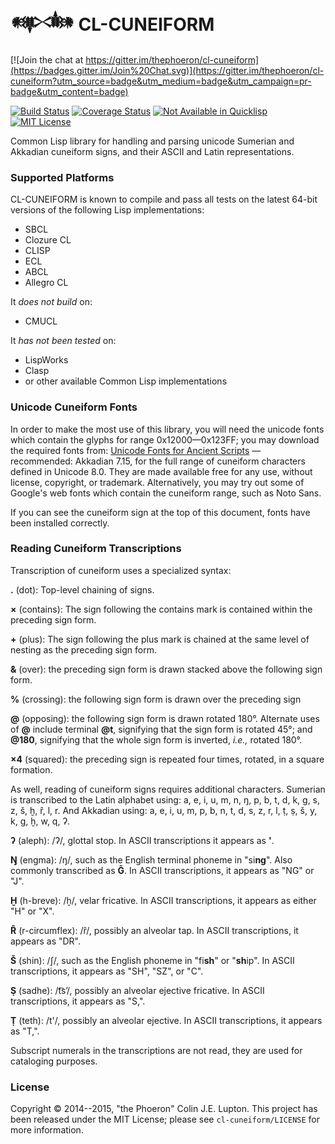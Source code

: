 # 𒀰 CL-CUNEIFORM

[![Join the chat at https://gitter.im/thephoeron/cl-cuneiform](https://badges.gitter.im/Join%20Chat.svg)](https://gitter.im/thephoeron/cl-cuneiform?utm_source=badge&utm_medium=badge&utm_campaign=pr-badge&utm_content=badge)

[![Build Status](https://travis-ci.org/thephoeron/cl-cuneiform.svg?branch=master)](https://travis-ci.org/thephoeron/cl-cuneiform)
[![Coverage Status](https://coveralls.io/repos/thephoeron/cl-cuneiform/badge.svg?branch=master)](https://coveralls.io/r/thephoeron/cl-cuneiform?branch=master)
[![Not Available in Quicklisp](https://img.shields.io/badge/quicklisp-not%20available-red.svg)](https://quicklisp.org/)
[![MIT License](https://img.shields.io/badge/license-MIT-blue.svg)](./LICENSE)

Common Lisp library for handling and parsing unicode Sumerian and Akkadian cuneiform signs, and their ASCII and Latin representations.

### Supported Platforms

CL-CUNEIFORM is known to compile and pass all tests on the latest 64-bit versions of the following Lisp implementations:

- SBCL
- Clozure CL
- CLISP
- ECL
- ABCL
- Allegro CL

It *does not build* on:
- CMUCL

It *has not been tested* on:
- LispWorks
- Clasp
- or other available Common Lisp implementations

### Unicode Cuneiform Fonts

In order to make the most use of this library, you will need the unicode fonts which contain the glyphs for range 0x12000&mdash;0x123FF; you may download the required fonts from: [Unicode Fonts for Ancient Scripts](http://users.teilar.gr/~g1951d/) &mdash; recommended: Akkadian 7.15, for the full range of cuneiform characters defined in Unicode 8.0.  They are made available free for any use, without license, copyright, or trademark.  Alternatively, you may try out some of Google's web fonts which contain the cuneiform range, such as Noto Sans.

If you can see the cuneiform sign at the top of this document, fonts have been installed correctly.

### Reading Cuneiform Transcriptions

Transcription of cuneiform uses a specialized syntax:

**.** (dot): Top-level chaining of signs.

**×** (contains): The sign following the contains mark is contained within the preceding sign form.

**+** (plus): The sign following the plus mark is chained at the same level of nesting as the preceding sign form.

**&** (over): the preceding sign form is drawn stacked above the following sign form.

**%** (crossing): the following sign form is drawn over the preceding sign

**@** (opposing): the following sign form is drawn rotated 180°.  Alternate uses of **@** include terminal **@t**, signifying that the sign form is rotated 45°; and **@180**, signifying that the whole sign form is inverted, *i.e.,* rotated 180°.

**×4** (squared): the preceding sign is repeated four times, rotated, in a square formation.

As well, reading of cuneiform signs requires additional characters.  Sumerian is transcribed to the Latin alphabet using: a, e, i, u, m, n, ŋ, p, b, t, d, k, g, s, z, š, ḫ, r̂, l, r.  And Akkadian using: a, e, i, u, m, p, b, n, t, d, s, z, r, l, ṭ, ṣ, š, y, k, g, ḫ, w, q, ʔ.

**ʔ** (aleph): /ʔ/, glottal stop. In ASCII transcriptions it appears as **'**.

**Ŋ** (engma): /ŋ/, such as the English terminal phoneme in "si**ng**".  Also commonly transcribed as **G̃**.  In ASCII transcriptions, it appears as "NG" or "J".

**Ḫ** (h-breve): /ḫ/, velar fricative. In ASCII transcriptions, it appears as either "H" or "X".

**R̂** (r-circumflex): /r̂/, possibly an alveolar tap. In ASCII transcriptions, it appears as "DR".

**Š** (shin): /ʃ/, such as the English phoneme in "fi**sh**" or "**sh**ip".  In ASCII transcriptions, it appears as "SH", "SZ", or "C".

**Ṣ** (sadhe): /t͡sʼ/, possibly an alveolar ejective fricative. In ASCII transcriptions, it appears as "S,".

**Ṭ** (teth): /t'/, possibly an alveolar ejective. In ASCII transcriptions, it appears as "T,".

Subscript numerals in the transcriptions are not read, they are used for cataloging purposes.

### License

Copyright &copy; 2014--2015, "the Phoeron" Colin J.E. Lupton. This project has been released under the MIT License; please see `cl-cuneiform/LICENSE` for more information.
